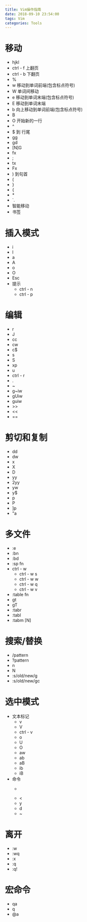 ```yaml
---
title: Vim操作指南
date: 2018-09-10 23:54:00
tags: Vim
categories: Tools
---
```


# 移动

* hjkl
* ctrl - f 上翻页
* ctrl - b 下翻页
* %
* w 移动到单词前端(包含标点符号)
* W 单词间移动
* e 移动到单词末端(包含标点符号)
* E 移动到单词末端
* b 向上移动到单词前端(包含标点符号)
* B 
* O 开始新的一行
* ^
* $ 到 行尾
* gg
* gd
* [N]G
* fx
* ;
* tx
* Fx
* ) 到句首
* (
* }
* {
* \*
* `.
* 智能移动
* 书签

# 插入模式

* i
* I
* a
* A
* o
* O
* Esc
* 提示
    * ctrl - n
    * ctrl - p

# 编辑

* r
* J
* cc
* cw
* c$
* s
* S
* xp
* u
* ctrl - r
* .
* ~
* g~iw
* gUiw
* guiw
* \>\>
* <<
* == 

# 剪切和复制

* dd
* dw
* x
* X
* D
* yy
* 2yy
* yw
* y$
* p
* P
* ]p
* "a

# 多文件

* :e
* :bn
* :bd
* :sp fn
* ctrl - w
    * ctrl - w s
    * ctrl - w w
    * ctrl - w q
    * ctrl - w v
* :table fn
* gt
* gT
* :tabr
* :tabl
* :tabm [N]

# 搜索/替换

* /pattern
* ?pattern
* n
* N
* :s/old/new/g
* :s/old/new/gc

# 选中模式

* 文本标记
    * v
    * V
    * ctrl - v
    * o
    * U
    * O
    * aw
    * ab
    * aB
    * ib
    * iB
* 命令
    * >
    * <
    * y
    * d
    * ~

# 离开

* :w
* :wq
* :x
* :q
* :q!

# 宏命令

* qa
* q
* @a
